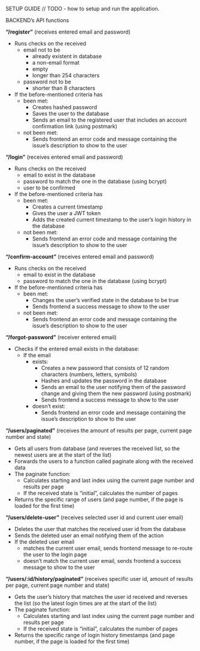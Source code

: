 SETUP GUIDE
// TODO - how to setup and run the application.

BACKEND’s API functions

**“/register”** (receives entered email and password)
* Runs checks on the received
  * email not to be
    * already existent in database
    * a non-email format
    * empty
    * longer than 254 characters
  * password not to be
    * shorter than 8 characters
* If the before-mentioned criteria has
  * been met:
    * Creates hashed password
    * Saves the user to the database
    * Sends an email to the registered user that includes an account confirmation link (using postmark)
  * not been met:
    * Sends frontend an error code and message containing the issue’s description to show to the user

**“/login”** (receives entered email and password)
* Runs checks on the received
  * email to exist in the database
  * password to match the one in the database (using bcrypt)
  * user to be confirmed
* If the before-mentioned criteria has
  * been met:
    * Creates a current timestamp
    * Gives the user a JWT token
    * Adds the created current timestamp to the user’s login history in the database
  * not been met:
    * Sends frontend an error code and message containing the issue’s description to show to the user

**“/confirm-account”** (receives entered email and password)
* Runs checks on the received
  * email to exist in the database
  * password to match the one in the database (using bcrypt)
* If the before-mentioned criteria has
  * been met:
    * Changes the user’s verified state in the database to be true
    * Sends frontend a success message to show to the user
  * not been met:
    * Sends frontend an error code and message containing the issue’s description to show to the user

**“/forgot-password”** (receiver entered email)
* Checks if the entered email exists in the database:
  * If the email
    * exists:
      * Creates a new password that consists of 12 random characters (numbers, letters, symbols)
      * Hashes and updates the password in the database
      * Sends an email to the user notifying them of the password change and giving them the new password (using postmark)
      * Sends frontend a success message to show to the user
    * doesn’t exist:
      * Sends frontend an error code and message containing the issue’s description to show to the user

**“/users/paginated”** (receives the amount of results per page, current page number and state)
* Gets all users from database (and reverses the received list, so the newest users are at the start of the list)
* Forwards the users to a function called paginate along with the received data
* The paginate function:
  * Calculates starting and last index using the current page number and results per page
  * If the received state is “initial”, calculates the number of pages
* Returns the specific range of users (and page number, if the page is loaded for the first time)

**“/users/delete-user”** (receives selected user id and current user email) 
* Deletes the user that matches the received user id from the database
* Sends the deleted user an email notifying them of the action
* If the deleted user email
  * matches the current user email, sends frontend message to re-route the user to the login page
  * doesn’t match the current user email, sends frontend a success message to show to the user

**“/users/:id/history/paginated”** (receives specific user id, amount of results per page, current page number and state)
* Gets the user’s history that matches the user id received and reverses the list (so the latest login times are at the start of the list)
* The paginate function:
  * Calculates starting and last index using the current page number and results per page
  * If the received state is “initial”, calculates the number of pages
* Returns the specific range of login history timestamps (and page number, if the page is loaded for the first time)

